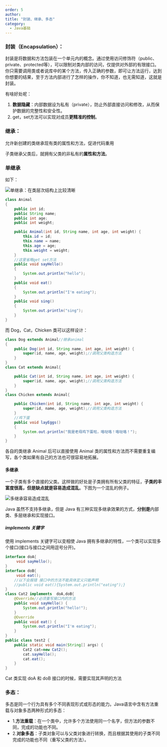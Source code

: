 ```yaml
---
order: 5
author: 
title: "封装、继承、多态"
category:
  - Java基础
---
```


### 封装（Encapsulation）：

封装是将数据和方法包装在一个单元内的概念。通过使用访问修饰符（public、private、protected等），可以限制对类内部的访问，仅提供对外部的有限接口。你只需要调用类或者说库中的某个方法，传入正确的参数，即可让方法运行，达到你想要的结果，至于方法内部进行了怎样的操作，你不知道，也无需知道，这就是封装。

有啥好处呢：

1. **数据隐藏**：内部数据设为私有（private），防止外部直接访问和修改，从而保护数据的完整性和安全性。
2. get，set方法可以实现对成员**更精准的控制**。

### 继承：

允许新创建的类继承现有类的属性和方法，促进代码重用

子类继承父类后，就拥有父类的非私有的**属性和方法**。

### 单继承

如下：

![单继承：在类层次结构上比较清晰](https://qtp-1324720525.cos.ap-shanghai.myqcloud.com/blog/extends-bigsai-bf43b473-4a05-4727-a543-c4edd44e5437.png)

```java
class Animal
{
    public int id;
    public String name;
    public int age;
    public int weight;

    public Animal(int id, String name, int age, int weight) {
        this.id = id;
        this.name = name;
        this.age = age;
        this.weight = weight;
    }
    //这里省略get set方法
    public void sayHello()
    {
        System.out.println("hello");
    }
    public void eat()
    {
        System.out.println("I'm eating");
    }
    public void sing()
    {
        System.out.println("sing");
    }
}
```

而 Dog，Cat，Chicken 类可以这样设计：

```java
class Dog extends Animal//继承animal
{
    public Dog(int id, String name, int age, int weight) {
        super(id, name, age, weight);//调用父类构造方法
    }
}
class Cat extends Animal{

    public Cat(int id, String name, int age, int weight) {
        super(id, name, age, weight);//调用父类构造方法
    }
}
class Chicken extends Animal{

    public Chicken(int id, String name, int age, int weight) {
        super(id, name, age, weight);//调用父类构造方法
    }
    //鸡下蛋
    public void layEggs()
    {
        System.out.println("我是老母鸡下蛋啦，咯哒咯！咯哒咯！");
    }
}
```

各自的类继承 Animal 后可以直接使用 Animal 类的属性和方法而不需要重复编写，各个类如果有自己的方法也可很容易地拓展。

#### 多继承

一个子类有多个直接的父类。这样做的好处是子类拥有所有父类的特征，**子类的丰富度很高，但是缺点就是容易造成混乱**。下图为一个混乱的例子。

![多继承容易造成混乱](https://qtp-1324720525.cos.ap-shanghai.myqcloud.com/blog/extends-bigsai-ab4c9fef-63be-4bba-a871-7e5fb9bf711a.png)

Java 虽然不支持多继承，但是 Java 有三种实现多继承效果的方式，**分别是**内部类、多层继承和实现接口。





##### implements 关键字

使用 implements 关键字可以变相使 Java 拥有多继承的特性，一个类可以实现多个接口(接口与接口之间用逗号分开)。

```java
interface doA{
     void sayHello();
}
interface doB{
     void eat();
    //以下会报错 接口中的方法不能具体定义只能声明
    //public void eat(){System.out.println("eating");}
}
class Cat2 implements  doA,doB{
    @Override//必须重写接口内的方法
    public void sayHello() {
        System.out.println("hello!");
    }
    @Override
    public void eat() {
        System.out.println("I'm eating");
    }
}
public class test2 {
    public static void main(String[] args) {
        Cat2 cat=new Cat2();
        cat.sayHello();
        cat.eat();
    }
}
```

Cat 类实现 doA 和 doB 接口的时候，需要实现其声明的方法





### 多态：

多态是同一个行为具有多个不同表现形式或形态的能力。Java语言中含有方法重载与对象多态两种形式的多态：

- 1.**方法重载**：在一个类中，允许多个方法使用同一个名字，但方法的参数不同，完成的功能也不同。
- 2.**对象多态**：子类对象可以与父类对象进行转换，而且根据其使用的子类不同完成的功能也不同（重写父类的方法）。


